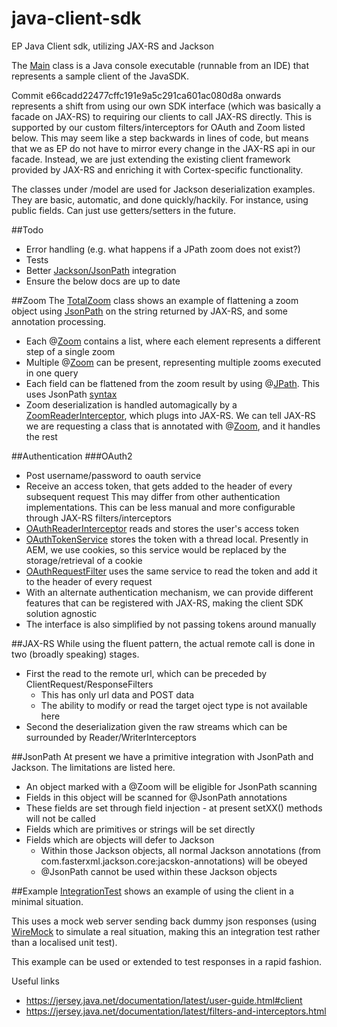 java-client-sdk
===============

EP Java Client sdk, utilizing JAX-RS and Jackson

The [Main](src/main/java/com/elasticpath/rest/sdk/Main.java) class is a Java console executable (runnable from an IDE) that represents a sample client of the JavaSDK.

Commit e66cadd22477cffc191e9a5c291ca601ac080d8a onwards represents a shift from using our own SDK interface (which was basically a facade on JAX-RS) to requiring our clients to call JAX-RS directly. This is supported by our custom filters/interceptors for OAuth and Zoom listed below. This may seem like a step backwards in lines of code, but means that we as EP do not have to mirror every change in the JAX-RS api in our facade. Instead, we are just extending the existing client framework provided by JAX-RS and enriching it with Cortex-specific functionality.

The classes under /model are used for Jackson deserialization examples. They are basic, automatic, and done quickly/hackily. For instance, using public fields. Can just use getters/setters in the future.

##Todo
* Error handling (e.g. what happens if a JPath zoom does not exist?)
* Tests
* Better [Jackson/JsonPath](#jsonpath) integration
* Ensure the below docs are up to date

##Zoom
The [TotalZoom](src/main/java/com/elasticpath/rest/sdk/totals/TotalZoom.java) class shows an example of flattening a zoom object using [JsonPath](http://code.google.com/p/json-path/) on the string returned by JAX-RS, and some annotation processing.
* Each @[Zoom](src/main/java/com/elasticpath/rest/sdk/annotations/Zoom.java) contains a list, where each element represents a different step of a single zoom
* Multiple @[Zoom](src/main/java/com/elasticpath/rest/sdk/annotations/Zoom.java) can be present, representing multiple zooms executed in one query
* Each field can be flattened from the zoom result by using @[JPath](src/main/java/com/elasticpath/rest/sdk/annotations/JPath.java). This uses JsonPath [syntax](http://goessner.net/articles/JsonPath/)
* Zoom deserialization is handled automagically by a [ZoomReaderInterceptor](src/main/java/com/elasticpath/rest/sdk/zoom/ZoomReaderInterceptor.java), which plugs into JAX-RS. We can tell JAX-RS we are requesting a class that is annotated with @[Zoom](src/main/java/com/elasticpath/rest/sdk/annotations/Zoom.java), and it handles the rest

##Authentication
###OAuth2
* Post username/password to oauth service
* Receive an access token, that gets added to the header of every subsequent request
This may differ from other authentication implementations. This can be less manual and more configurable through JAX-RS filters/interceptors
* [OAuthReaderInterceptor](src/main/java/com/elasticpath/rest/sdk/oauth/OAuthReaderInterceptor.java) reads and stores the user's access token
* [OAuthTokenService](src/main/java/com/elasticpath/rest/sdk/oauth/OAuthTokenService.java) stores the token with a thread local. Presently in AEM, we use cookies, so this service would be replaced by the storage/retrieval of a cookie
* [OAuthRequestFilter](src/main/java/com/elasticpath/rest/sdk/oauth/OAuthRequestFilter.java) uses the same service to read the token and add it to the header of every request
* With an alternate authentication mechanism, we can provide different features that can be registered with JAX-RS, making the client SDK solution agnostic
* The interface is also simplified by not passing tokens around manually

##JAX-RS
While using the fluent pattern, the actual remote call is done in two (broadly speaking) stages.
* First the read to the remote url, which can be preceded by ClientRequest/ResponseFilters
  * This has only url data and POST data
  * The ability to modify or read the target oject type is not available here
* Second the deserialization given the raw streams which can be surrounded by Reader/WriterInterceptors

##JsonPath
At present we have a primitive integration with JsonPath and Jackson. The limitations are listed here.
* An object marked with a @Zoom will be eligible for JsonPath scanning
* Fields in this object will be scanned for @JsonPath annotations
* These fields are set through field injection - at present setXX() methods will not be called
* Fields which are primitives or strings will be set directly
* Fields which are objects will defer to Jackson
  * Within those Jackson objects, all normal Jackson annotations (from com.fasterxml.jackson.core:jacskon-annotations) will be obeyed
  * @JsonPath cannot be used within these Jackson objects

##Example
[IntegrationTest](src/test/java/com/elasticpath/rest/client/integration/IntegrationTest.java) shows an example of using the client in a minimal situation.

This uses a mock web server sending back dummy json responses (using [WireMock](http://wiremock.org/) to simulate a real situation, making this an integration test rather than a localised unit test).

This example can be used or extended to test responses in a rapid fashion.

Useful links
* https://jersey.java.net/documentation/latest/user-guide.html#client
* https://jersey.java.net/documentation/latest/filters-and-interceptors.html
